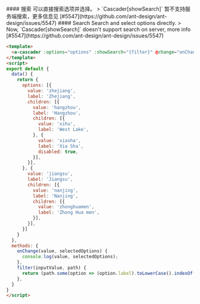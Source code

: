 
<cn>
#### 搜索
可以直接搜索选项并选择。
> `Cascader[showSearch]` 暂不支持服务端搜索，更多信息见 [#5547](https://github.com/ant-design/ant-design/issues/5547)
</cn>

<us>
#### Search
Search and select options directly.
> Now, `Cascader[showSearch]` doesn't support search on server, more info [#5547](https://github.com/ant-design/ant-design/issues/5547)
</us>

```html
<template>
  <a-cascader :options="options" :showSearch="{filter}" @change="onChange" placeholder="Please select" />
</template>
<script>
export default {
  data() {
    return {
      options: [{
        value: 'zhejiang',
        label: 'Zhejiang',
        children: [{
          value: 'hangzhou',
          label: 'Hangzhou',
          children: [{
            value: 'xihu',
            label: 'West Lake',
          }, {
            value: 'xiasha',
            label: 'Xia Sha',
            disabled: true,
          }],
        }],
      }, {
        value: 'jiangsu',
        label: 'Jiangsu',
        children: [{
          value: 'nanjing',
          label: 'Nanjing',
          children: [{
            value: 'zhonghuamen',
            label: 'Zhong Hua men',
          }],
        }],
      }]
    }
  },
  methods: {
    onChange(value, selectedOptions) {
      console.log(value, selectedOptions);
    },
    filter(inputValue, path) {
      return (path.some(option => (option.label).toLowerCase().indexOf(inputValue.toLowerCase()) > -1));
    },
  }
}
</script>
```

